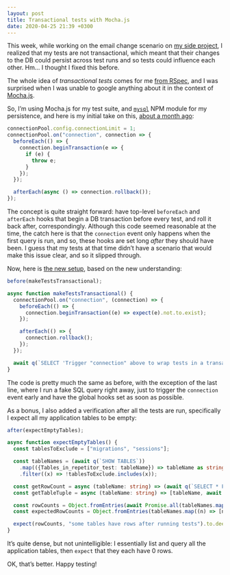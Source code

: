 ```yaml
---
layout: post
title: Transactional tests with Mocha.js
date: 2020-04-25 21:39 +0300
---
```


This week, while working on the email change scenario on [my side project][0], I realized that my tests are not transactional, which meant that their changes to the DB could persist across test runs and so tests could influence each other. Hm... I thought I fixed this before.

[0]: https://github.com/gurdiga/repetitor.tsx/

The whole idea of _transactional tests_ comes for me [from RSpec][rspec], and I was surprised when I was unable to google anything about it in the context of [Mocha.js][mocha].

[rspec]: https://relishapp.com/rspec/rspec-rails/docs/model-specs/transactional-examples
[mocha]: https://mochajs.org

So, I’m using Mocha.js for my test suite, and [`mysql`][1] NPM module for my persistence, and here is my initial take on this, [about a month ago][3]:

[1]: https://www.npmjs.com/package/mysql
[3]: https://github.com/gurdiga/repetitor.tsx/blob/153b5a7f45c879b2781728a48df5ee248797edf9/backend/tests/src/TestHelpers.ts#L13-L24

```ts
connectionPool.config.connectionLimit = 1;
connectionPool.on("connection", connection => {
  beforeEach(() => {
    connection.beginTransaction(e => {
      if (e) {
        throw e;
      }
    });
  });

  afterEach(async () => connection.rollback());
});
```

The concept is quite straight forward: have top-level `beforeEach` and `afterEach` hooks that begin a DB transaction before every test, and roll it back after, correspondingly. Although this code seemed reasonable at the time, the catch here is that the `connection` event only happens when the first query is run, and so, these hooks are set long _after_ they should have been. I guess that my tests at that time didn’t have a scenario that would make this issue clear, and so it slipped through.

Now, here is [the new setup][4], based on the new understanding:

[4]: https://github.com/gurdiga/repetitor.tsx/blob/e3c51b815aecbcc34e491fe195755c83f8436bc1/backend/tests/src/TestHelpers.ts#L14-L29

```ts
before(makeTestsTransactional);

async function makeTestsTransactional() {
  connectionPool.on("connection", (connection) => {
    beforeEach(() => {
      connection.beginTransaction((e) => expect(e).not.to.exist);
    });

    afterEach(() => {
      connection.rollback();
    });
  });

  await q(`SELECT 'Trigger "connection" above to wrap tests in a transaction';`);
}

```

The code is pretty much the same as before, with the exception of the last line, where I run a fake SQL query right away, just to trigger the `connection` event early and have the global hooks set as soon as possible.

As a bonus, I also added a verification after all the tests are run, specifically I expect all my application tables to be empty:

```ts
after(expectEmptyTables);

async function expectEmptyTables() {
  const tablesToExclude = ["migrations", "sessions"];

  const tableNames = (await q(`SHOW TABLES`))
    .map(({Tables_in_repetitor_test: tableName}) => tableName as string)
    .filter((x) => !tablesToExclude.includes(x));

  const getRowCount = async (tableName: string) => (await q(`SELECT * FROM ${tableName}`)).length;
  const getTableTuple = async (tableName: string) => [tableName, await getRowCount(tableName)] as [string, number];

  const rowCounts = Object.fromEntries(await Promise.all(tableNames.map(getTableTuple)));
  const expectedRowCounts = Object.fromEntries(tableNames.map((n) => [n, 0]));

  expect(rowCounts, "some tables have rows after running tests").to.deep.equal(expectedRowCounts);
}
```

It’s quite dense, but not unintelligible: I essentially list and query all the application tables, then `expect` that they each have 0 rows.

OK, that’s better. Happy testing!
